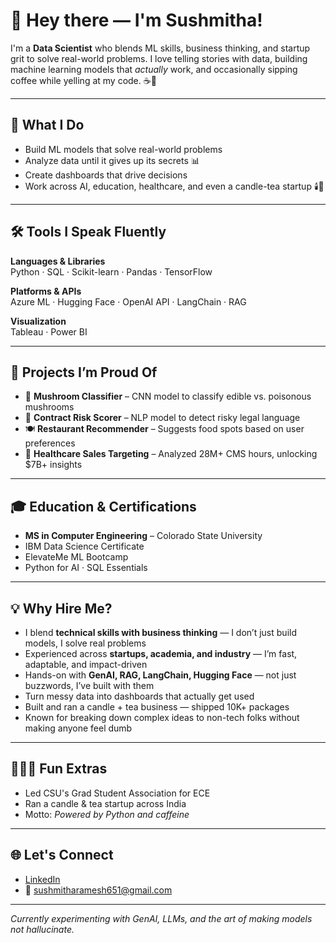 # 👋 Hey there — I'm Sushmitha!

I'm a **Data Scientist** who blends ML skills, business thinking, and startup grit to solve real-world problems. I love telling stories with data, building machine learning models that *actually* work, and occasionally sipping coffee while yelling at my code. ☕🐍

---

## 🚀 What I Do

- Build ML models that solve real-world problems  
- Analyze data until it gives up its secrets 📊  
- Create dashboards that drive decisions  
- Work across AI, education, healthcare, and even a candle-tea startup 🕯️🍵

---

## 🛠️ Tools I Speak Fluently

**Languages & Libraries**  
Python · SQL · Scikit-learn · Pandas · TensorFlow  

**Platforms & APIs**  
Azure ML · Hugging Face · OpenAI API · LangChain · RAG  

**Visualization**  
Tableau · Power BI  

---

## 💼 Projects I’m Proud Of

- 🍄 **Mushroom Classifier** – CNN model to classify edible vs. poisonous mushrooms  
- 📄 **Contract Risk Scorer** – NLP model to detect risky legal language  
- 🍽️ **Restaurant Recommender** – Suggests food spots based on user preferences  
- 💊 **Healthcare Sales Targeting** – Analyzed 28M+ CMS hours, unlocking $7B+ insights  

---

## 🎓 Education & Certifications

- **MS in Computer Engineering** – Colorado State University  
- IBM Data Science Certificate  
- ElevateMe ML Bootcamp  
- Python for AI · SQL Essentials  

---

## 💡 Why Hire Me?

- I blend **technical skills with business thinking** — I don’t just build models, I solve real problems  
- Experienced across **startups, academia, and industry** — I’m fast, adaptable, and impact-driven  
- Hands-on with **GenAI, RAG, LangChain, Hugging Face** — not just buzzwords, I’ve built with them  
- Turn messy data into dashboards that actually get used  
- Built and ran a candle + tea business — shipped 10K+ packages  
- Known for breaking down complex ideas to non-tech folks without making anyone feel dumb  

---

## 🧑‍🤝‍🧑 Fun Extras

- Led CSU's Grad Student Association for ECE  
- Ran a candle & tea startup across India  
- Motto: *Powered by Python and caffeine*

---

## 🌐 Let's Connect

- [LinkedIn](https://www.linkedin.com/in/sushmithakasimsettyramesh/)  
- 📧 sushmitharamesh651@gmail.com  

---

*Currently experimenting with GenAI, LLMs, and the art of making models not hallucinate.*


